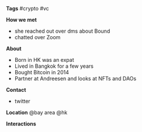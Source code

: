 **Tags**
#crypto #vc

**How we met**
* she reached out over dms about Bound
* chatted over Zoom

**About**
- Born in HK was an expat
- Lived in Bangkok for a few years
- Bought Bitcoin in 2014
- Partner at Andreesen and looks at NFTs and DAOs

**Contact**
- twitter

**Location**
@bay area
@hk 

**Interactions**